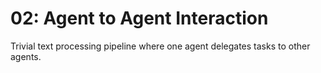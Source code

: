 # 02: Agent to Agent Interaction

Trivial text processing pipeline where one agent delegates tasks to other agents.
